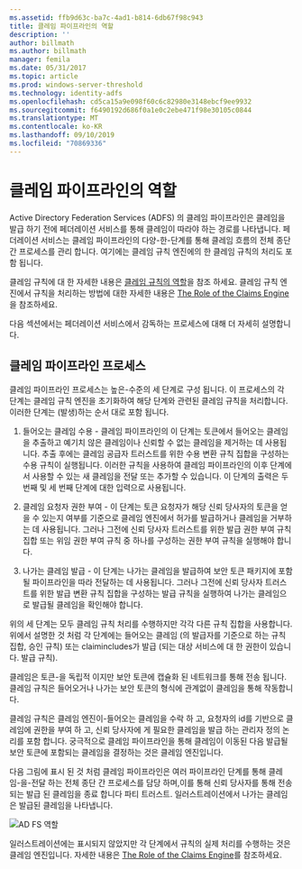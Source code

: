 ```yaml
---
ms.assetid: ffb9d63c-ba7c-4ad1-b814-6db67f98c943
title: 클레임 파이프라인의 역할
description: ''
author: billmath
ms.author: billmath
manager: femila
ms.date: 05/31/2017
ms.topic: article
ms.prod: windows-server-threshold
ms.technology: identity-adfs
ms.openlocfilehash: cd5ca15a9e098f60c6c82980e3148ebcf9ee9932
ms.sourcegitcommit: f6490192d686f0a1e0c2ebe471f98e30105c0844
ms.translationtype: MT
ms.contentlocale: ko-KR
ms.lasthandoff: 09/10/2019
ms.locfileid: "70869336"
---
```

# <a name="the-role-of-the-claims-pipeline"></a>클레임 파이프라인의 역할
Active Directory Federation Services \(ADFS\) 의 클레임 파이프라인은 클레임을 발급 하기 전에 페더레이션 서비스를 통해 클레임이 따라야 하는 경로를 나타냅니다. 페더레이션 서비스는 클레임 파이프라인의 다양\-한\-단계를 통해 클레임 흐름의 전체 종단 간 프로세스를 관리 합니다. 여기에는 클레임 규칙 엔진에의 한 클레임 규칙의 처리도 포함 됩니다.  
  
클레임 규칙에 대 한 자세한 내용은 [클레임 규칙의 역할](The-Role-of-Claim-Rules.md)을 참조 하세요. 클레임 규칙 엔진에서 규칙을 처리하는 방법에 대한 자세한 내용은 [The Role of the Claims Engine](The-Role-of-the-Claims-Engine.md)을 참조하세요.  
  
다음 섹션에서는 페더레이션 서비스에서 감독하는 프로세스에 대해 더 자세히 설명합니다.  
  
## <a name="claims-pipeline-process"></a>클레임 파이프라인 프로세스  
클레임 파이프라인 프로세스는 높은\-수준의 세 단계로 구성 됩니다. 이 프로세스의 각 단계는 클레임 규칙 엔진을 초기화하여 해당 단계와 관련된 클레임 규칙을 처리합니다. 이러한 단계는 \(발생\)하는 순서 대로 포함 됩니다.  
  
1.  들어오는 클레임 수용 - 클레임 파이프라인의 이 단계는 토큰에서 들어오는 클레임을 추출하고 예기치 않은 클레임이나 신뢰할 수 없는 클레임을 제거하는 데 사용됩니다. 추출 후에는 클레임 공급자 트러스트를 위한 수용 변환 규칙 집합을 구성하는 수용 규칙이 실행됩니다. 이러한 규칙을 사용하여 클레임 파이프라인의 이후 단계에서 사용할 수 있는 새 클레임을 전달 또는 추가할 수 있습니다. 이 단계의 출력은 두 번째 및 세 번째 단계에 대한 입력으로 사용됩니다.  
  
2.  클레임 요청자 권한 부여 - 이 단계는 토큰 요청자가 해당 신뢰 당사자의 토큰을 얻을 수 있는지 여부를 기준으로 클레임 엔진에서 허가를 발급하거나 클레임을 거부하는 데 사용됩니다. 그러나 그전에 신뢰 당사자 트러스트를 위한 발급 권한 부여 규칙 집합 또는 위임 권한 부여 규칙 중 하나를 구성하는 권한 부여 규칙을 실행해야 합니다.  
  
3.  나가는 클레임 발급 - 이 단계는 나가는 클레임을 발급하여 보안 토큰 패키지에 포함될 파이프라인을 따라 전달하는 데 사용됩니다. 그러나 그전에 신뢰 당사자 트러스트를 위한 발급 변환 규칙 집합을 구성하는 발급 규칙을 실행하여 나가는 클레임으로 발급될 클레임을 확인해야 합니다.  
  
위의 세 단계는 모두 클레임 규칙 처리를 수행하지만 각각 다른 규칙 집합을 사용합니다. 위에서 설명한 것 처럼 각 단계에는 들어오는 클레임 \(의 발급자를 기준으로 하는 규칙 집합, 승인 규칙\) 또는 claimincludes가 발급 \(되는 대상 서비스에 대 한 권한이 있습니다. 발급 규칙\).  
  
클레임은 토큰\-을 독립적 이지만 보안 토큰에 캡슐화 된 네트워크를 통해 전송 됩니다. 클레임 규칙은 들어오거나 나가는 보안 토큰의 형식에 관계없이 클레임을 통해 작동합니다.  
  
클레임 규칙은 클레임 엔진이\-들어오는 클레임을 수락 하 고, 요청자의 id를 기반으로 클레임에 권한을 부여 하 고, 신뢰 당사자에 게 필요한 클레임을 발급 하는 관리자 정의 논리를 포함 합니다. 궁극적으로 클레임 파이프라인을 통해 클레임이 이동된 다음 발급될 보안 토큰에 포함되는 클레임을 결정하는 것은 클레임 엔진입니다.  
  
다음 그림에 표시 된 것 처럼 클레임 파이프라인은 여러 파이프라인 단계를 통해 클레임\-을\-전달 하는 전체 종단 간 프로세스를 담당 하며,이를 통해 신뢰 당사자를 통해 전송 되는 발급 된 클레임을 종료 합니다 파티 트러스트. 일러스트레이션에서 나가는 클레임은 발급된 클레임을 나타냅니다.  
  
![AD FS 역할](media/adfs2_pipeline.gif)  
  
일러스트레이션에는 표시되지 않았지만 각 단계에서 규칙의 실제 처리를 수행하는 것은 클레임 엔진입니다. 자세한 내용은 [The Role of the Claims Engine](The-Role-of-the-Claims-Engine.md)를 참조하세요.  
  

